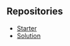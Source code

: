## Repositories

- [Starter](https://github.com/bloominstituteoftechnology/code_along_main/blob/main/BD_Core/Orientation/Sprint_0/Code_Along_1/Starter.md)
- [Solution](https://github.com/bloominstituteoftechnology/code_along_main/blob/main/BD_Core/Orientation/Sprint_0/Code_Along_1/Solution.md)
